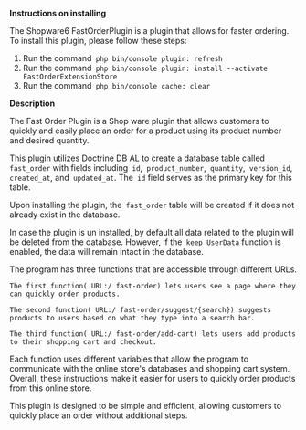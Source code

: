 **Instructions on installing** 

The Shopware6 FastOrderPlugin is a plugin that allows for faster ordering. To install this plugin, please follow these steps:
1. Run the command` php bin/console plugin: refresh`
2. Run the command` php bin/console plugin: install --activate FastOrderExtensionStore` 
3. Run the command` php bin/console cache: clear`


**Description**


The Fast Order Plugin is a Shop ware plugin that allows customers to quickly and easily place an order for a product using its product number and desired quantity.

This plugin utilizes Doctrine DB AL to create a database table called` fast_order` with fields including` id`,` product_number`,` quantity`,` version_id`,` created_at`, and` updated_at`. The` id` field serves as the primary key for this table.

Upon installing the plugin, the` fast_order` table will be created if it does not already exist in the database.

In case the plugin is un installed, by default all data related to the plugin will be deleted from the database. However, if the` keep UserData` function is enabled, the data will remain intact in the database.



The program has three functions that are accessible through different URLs.
```
The first function( URL:/ fast-order) lets users see a page where they can quickly order products.

The second function( URL:/ fast-order/suggest/{search}) suggests products to users based on what they type into a search bar.

The third function( URL:/ fast-order/add-cart) lets users add products to their shopping cart and checkout.
```
Each function uses different variables that allow the program to communicate with the online store's databases and shopping cart system. Overall, these instructions make it easier for users to quickly order products from this online store.



This plugin is designed to be simple and efficient, allowing customers to quickly place an order without additional steps.
